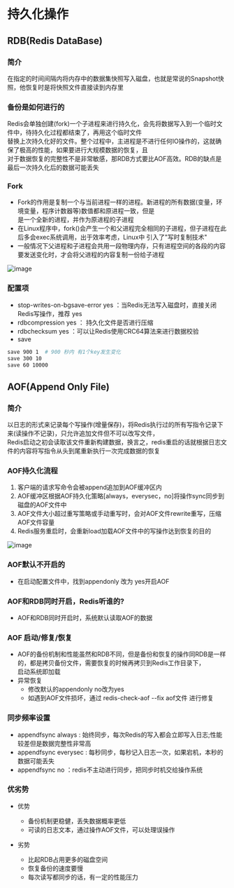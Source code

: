 # 持久化操作
## RDB(Redis DataBase)
### 简介
在指定的时间间隔内将内存中的数据集快照写入磁盘，也就是常说的Snapshot快照，他恢复时是将快照文件直接读到内存里

### 备份是如何进行的
Redis会单独创建(fork)一个子进程来进行持久化，会先将数据写入到一个临时文件中，待持久化过程都结束了，再用这个临时文件  
替换上次持久化好的文件。整个过程中，主进程是不进行任何IO操作的，这就确保了极高的性能，如果要进行大规模数据的恢复，且  
对于数据恢复的完整性不是非常敏感，那RDB方式要比AOF高效。RDB的缺点是最后一次持久化后的数据可能丢失

### Fork
- Fork的作用是复制一个与当前进程一样的进程。新进程的所有数据(变量，环境变量，程序计数器等)数值都和原进程一致，但是  
  是一个全新的进程，并作为原进程的子进程
- 在Linux程序中，fork()会产生一个和父进程完全相同的子进程，但子进程在此后多会exec系统调用，出于效率考虑，Linux中
  引入了"写时复制技术"
- 一般情况下父进程和子进程会共用一段物理内存，只有进程空间的各段的内容要发送变化时，才会将父进程的内容复制一份给子进程

![image](https://user-images.githubusercontent.com/92672384/179881681-2647b501-10cc-48df-ac4d-ce49cedf7ecb.png)

### 配置项
- stop-writes-on-bgsave-error yes ：当Redis无法写入磁盘时，直接关闭Redis写操作，推荐 yes
- rdbcompression yes ： 持久化文件是否进行压缩
- rdbchecksum yes ：可以让Redis使用CRC64算法来进行数据校验
- save
```bash
save 900 1  # 900 秒内 有1个key发生变化
save 300 10
save 60 10000
```


## AOF(Append Only File)
### 简介
以日志的形式来记录每个写操作(增量保存)，将Redis执行过的所有写指令记录下来(读操作不记录)，只允许追加文件但不可以改写文件，  
Redis启动之初会读取该文件重新构建数据，换言之，redis重启的话就根据日志文件的内容将写指令从头到尾重新执行一次完成数据的恢复  

### AOF持久化流程
1. 客户端的请求写命令会被append追加到AOF缓冲区内
2. AOF缓冲区根据AOF持久化策略[always，everysec，no]将操作sync同步到磁盘的AOF文件中
3. AOF文件大小超过重写策略或手动重写时，会对AOF文件rewrite重写，压缩AOF文件容量
4. Redis服务重启时，会重新load加载AOF文件中的写操作达到恢复的目的

![image](https://user-images.githubusercontent.com/92672384/179889802-074bb1d2-c48b-4972-9c65-36c070c2148f.png)


### AOF默认不开启的
- 在启动配置文件中，找到appendonly 改为 yes开启AOF

### AOF和RDB同时开启，Redis听谁的?
- AOF和RDB同时开启时，系统默认读取AOF的数据

### AOF 启动/修复/恢复
- AOF的备份机制和性能虽然和RDB不同，但是备份和恢复的操作同RDB是一样的，都是拷贝备份文件，需要恢复的时候再拷贝到Redis工作目录下，  
  启动系统即加载
- 异常恢复
  - 修改默认的appendonly no改为yes
  - 如遇到AOF文件损坏，通过 redis-check-aof --fix aof文件    进行修复

### 同步频率设置
- appendfsync always : 始终同步，每次Redis的写入都会立即写入日志;性能较差但是数据完整性非常高
- appendfsync everysec : 每秒同步，每秒记入日志一次，如果宕机，本秒的数据可能丢失
- appendfsync no ：redis不主动进行同步，把同步时机交给操作系统

### 优劣势
- 优势
  - 备份机制更稳健，丢失数据概率更低
  - 可读的日志文本，通过操作AOF文件，可以处理误操作

- 劣势
  - 比起RDB占用更多的磁盘空间
  - 恢复备份的速度要慢
  - 每次读写都同步的话，有一定的性能压力
